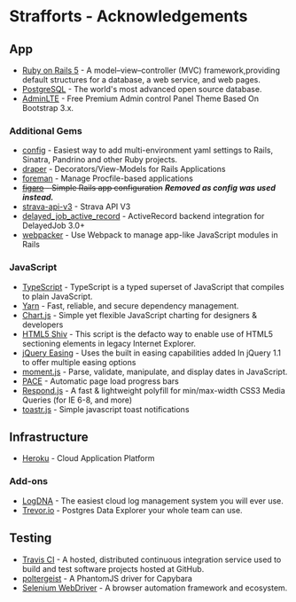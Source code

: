 # Strafforts - Acknowledgements

## App

- [Ruby on Rails 5][Ruby on Rails] - A model–view–controller (MVC) framework,providing default structures for a database, a web service, and web pages.
- [PostgreSQL][PostgreSQL] - The world's most advanced open source database.
- [AdminLTE][AdminLTE] - Free Premium Admin control Panel Theme Based On Bootstrap 3.x.

### Additional Gems

- [config](https://github.com/railsconfig/config) - Easiest way to add multi-environment yaml settings to Rails, Sinatra, Pandrino and other Ruby projects.
- [draper](https://github.com/drapergem/draper) -  Decorators/View-Models for Rails Applications
- [foreman](https://github.com/ddollar/foreman) - Manage Procfile-based applications
- ~~[figaro](https://github.com/laserlemon/figaro) - Simple Rails app configuration~~ ***Removed as config was used instead.***
- [strava-api-v3](https://github.com/jaredholdcroft/strava-api-v3) - Strava API V3
- [delayed_job_active_record](https://github.com/collectiveidea/delayed_job_active_record) - ActiveRecord backend integration for DelayedJob 3.0+
- [webpacker](https://github.com/rails/webpacker) - Use Webpack to manage app-like JavaScript modules in Rails

### JavaScript

- [TypeScript](https://www.typescriptlang.org/) - TypeScript is a typed superset of JavaScript that compiles to plain JavaScript.
- [Yarn](https://yarnpkg.com/en/) - Fast, reliable, and secure dependency management.
- [Chart.js](http://www.chartjs.org/) - Simple yet flexible JavaScript charting for designers & developers
- [HTML5 Shiv](https://github.com/aFarkas/html5shiv) - This script is the defacto way to enable use of HTML5 sectioning elements in legacy Internet Explorer.
- [jQuery Easing](http://gsgd.co.uk/sandbox/jquery/easing/) -  Uses the built in easing capabilities added In jQuery 1.1 to offer multiple easing options
- [moment.js](http://momentjs.com/) - Parse, validate, manipulate, and display dates in JavaScript.
- [PACE](http://github.hubspot.com/pace/) - Automatic page load progress bars
- [Respond.js](https://github.com/scottjehl/Respond) - A fast & lightweight polyfill for min/max-width CSS3 Media Queries (for IE 6-8, and more)
- [toastr.js](https://github.com/CodeSeven/toastr) - Simple javascript toast notifications

## Infrastructure

- [Heroku][Heroku] - Cloud Application Platform

### Add-ons

- [LogDNA](https://www.logdna.com/) - The easiest cloud log management system you will ever use.
- [Trevor.io](https://trevor.io/) - Postgres Data Explorer your whole team can use.

## Testing

- [Travis CI](https://travis-ci.org/) - A hosted, distributed continuous integration service used to build and test software projects hosted at GitHub.
- [poltergeist](https://github.com/teampoltergeist/poltergeist) - A PhantomJS driver for Capybara
- [Selenium WebDriver](https://github.com/SeleniumHQ/selenium) - A browser automation framework and ecosystem.

[Ruby on Rails]: http://rubyonrails.org/
[PostgreSQL]: https://www.postgresql.org/
[AdminLTE]: https://github.com/almasaeed2010/AdminLTE
[Heroku]: https://www.heroku.com/
